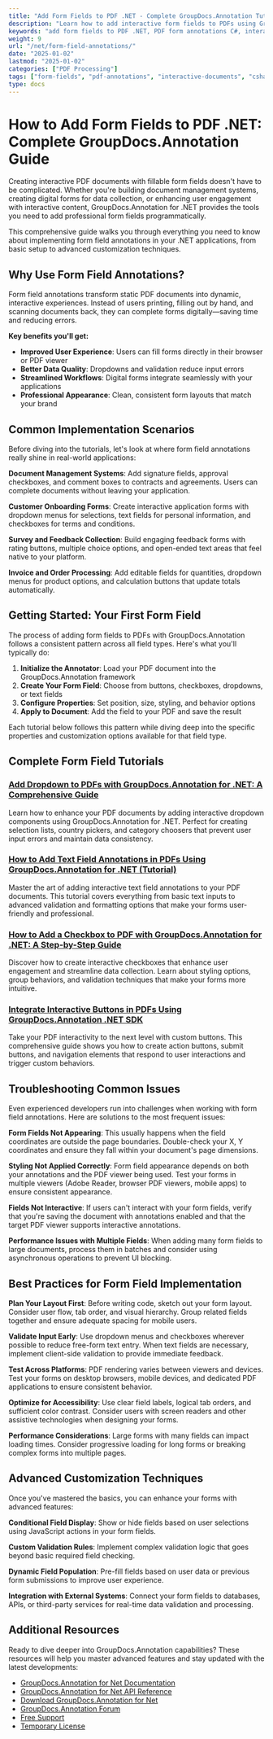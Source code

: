 ```yaml
---
title: "Add Form Fields to PDF .NET - Complete GroupDocs.Annotation Tutorial"
description: "Learn how to add interactive form fields to PDFs using GroupDocs.Annotation .NET. Step-by-step tutorials for dropdowns, checkboxes, text fields & buttons with C# code examples."
keywords: "add form fields to PDF .NET, PDF form annotations C#, interactive PDF documents .NET, GroupDocs annotation tutorial, PDF dropdown C#, checkbox annotations PDF"
weight: 9
url: "/net/form-field-annotations/"
date: "2025-01-02"
lastmod: "2025-01-02"
categories: ["PDF Processing"]
tags: ["form-fields", "pdf-annotations", "interactive-documents", "csharp", "groupdocs"]
type: docs
---
```

# How to Add Form Fields to PDF .NET: Complete GroupDocs.Annotation Guide

Creating interactive PDF documents with fillable form fields doesn't have to be complicated. Whether you're building document management systems, creating digital forms for data collection, or enhancing user engagement with interactive content, GroupDocs.Annotation for .NET provides the tools you need to add professional form fields programmatically.

This comprehensive guide walks you through everything you need to know about implementing form field annotations in your .NET applications, from basic setup to advanced customization techniques.

## Why Use Form Field Annotations?

Form field annotations transform static PDF documents into dynamic, interactive experiences. Instead of users printing, filling out by hand, and scanning documents back, they can complete forms digitally—saving time and reducing errors.

**Key benefits you'll get:**
- **Improved User Experience**: Users can fill forms directly in their browser or PDF viewer
- **Better Data Quality**: Dropdowns and validation reduce input errors
- **Streamlined Workflows**: Digital forms integrate seamlessly with your applications
- **Professional Appearance**: Clean, consistent form layouts that match your brand

## Common Implementation Scenarios

Before diving into the tutorials, let's look at where form field annotations really shine in real-world applications:

**Document Management Systems**: Add signature fields, approval checkboxes, and comment boxes to contracts and agreements. Users can complete documents without leaving your application.

**Customer Onboarding Forms**: Create interactive application forms with dropdown menus for selections, text fields for personal information, and checkboxes for terms and conditions.

**Survey and Feedback Collection**: Build engaging feedback forms with rating buttons, multiple choice options, and open-ended text areas that feel native to your platform.

**Invoice and Order Processing**: Add editable fields for quantities, dropdown menus for product options, and calculation buttons that update totals automatically.

## Getting Started: Your First Form Field

The process of adding form fields to PDFs with GroupDocs.Annotation follows a consistent pattern across all field types. Here's what you'll typically do:

1. **Initialize the Annotator**: Load your PDF document into the GroupDocs.Annotation framework
2. **Create Your Form Field**: Choose from buttons, checkboxes, dropdowns, or text fields
3. **Configure Properties**: Set position, size, styling, and behavior options
4. **Apply to Document**: Add the field to your PDF and save the result

Each tutorial below follows this pattern while diving deep into the specific properties and customization options available for that field type.

## Complete Form Field Tutorials

### [Add Dropdown to PDFs with GroupDocs.Annotation for .NET: A Comprehensive Guide](./add-dropdown-pdf-groupdocs-annotation-net/)
Learn how to enhance your PDF documents by adding interactive dropdown components using GroupDocs.Annotation for .NET. Perfect for creating selection lists, country pickers, and category choosers that prevent user input errors and maintain data consistency.

### [How to Add Text Field Annotations in PDFs Using GroupDocs.Annotation for .NET (Tutorial)](./add-text-field-annotations-pdf-groupdocs-net/)
Master the art of adding interactive text field annotations to your PDF documents. This tutorial covers everything from basic text inputs to advanced validation and formatting options that make your forms user-friendly and professional.

### [How to Add a Checkbox to PDF with GroupDocs.Annotation for .NET: A Step-by-Step Guide](./add-checkbox-pdf-groupdocs-annotation-net/)
Discover how to create interactive checkboxes that enhance user engagement and streamline data collection. Learn about styling options, group behaviors, and validation techniques that make your forms more intuitive.

### [Integrate Interactive Buttons in PDFs Using GroupDocs.Annotation .NET SDK](./master-pdf-button-integration-groupdocs-annotation-net/)
Take your PDF interactivity to the next level with custom buttons. This comprehensive guide shows you how to create action buttons, submit buttons, and navigation elements that respond to user interactions and trigger custom behaviors.

## Troubleshooting Common Issues

Even experienced developers run into challenges when working with form field annotations. Here are solutions to the most frequent issues:

**Form Fields Not Appearing**: This usually happens when the field coordinates are outside the page boundaries. Double-check your X, Y coordinates and ensure they fall within your document's page dimensions.

**Styling Not Applied Correctly**: Form field appearance depends on both your annotations and the PDF viewer being used. Test your forms in multiple viewers (Adobe Reader, browser PDF viewers, mobile apps) to ensure consistent appearance.

**Fields Not Interactive**: If users can't interact with your form fields, verify that you're saving the document with annotations enabled and that the target PDF viewer supports interactive annotations.

**Performance Issues with Multiple Fields**: When adding many form fields to large documents, process them in batches and consider using asynchronous operations to prevent UI blocking.

## Best Practices for Form Field Implementation

**Plan Your Layout First**: Before writing code, sketch out your form layout. Consider user flow, tab order, and visual hierarchy. Group related fields together and ensure adequate spacing for mobile users.

**Validate Input Early**: Use dropdown menus and checkboxes wherever possible to reduce free-form text entry. When text fields are necessary, implement client-side validation to provide immediate feedback.

**Test Across Platforms**: PDF rendering varies between viewers and devices. Test your forms on desktop browsers, mobile devices, and dedicated PDF applications to ensure consistent behavior.

**Optimize for Accessibility**: Use clear field labels, logical tab orders, and sufficient color contrast. Consider users with screen readers and other assistive technologies when designing your forms.

**Performance Considerations**: Large forms with many fields can impact loading times. Consider progressive loading for long forms or breaking complex forms into multiple pages.

## Advanced Customization Techniques

Once you've mastered the basics, you can enhance your forms with advanced features:

**Conditional Field Display**: Show or hide fields based on user selections using JavaScript actions in your form fields.

**Custom Validation Rules**: Implement complex validation logic that goes beyond basic required field checking.

**Dynamic Field Population**: Pre-fill fields based on user data or previous form submissions to improve user experience.

**Integration with External Systems**: Connect your form fields to databases, APIs, or third-party services for real-time data validation and processing.

## Additional Resources

Ready to dive deeper into GroupDocs.Annotation capabilities? These resources will help you master advanced features and stay updated with the latest developments:

- [GroupDocs.Annotation for Net Documentation](https://docs.groupdocs.com/annotation/net/)
- [GroupDocs.Annotation for Net API Reference](https://reference.groupdocs.com/annotation/net/)
- [Download GroupDocs.Annotation for Net](https://releases.groupdocs.com/annotation/net/)
- [GroupDocs.Annotation Forum](https://forum.groupdocs.com/c/annotation)
- [Free Support](https://forum.groupdocs.com/)
- [Temporary License](https://purchase.groupdocs.com/temporary-license/)
